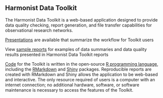 ## Harmonist Data Toolkit

The Harmonist Data Toolkit is a web-based application designed to provide data quality checking, report generation, and file transfer capabilities for observational research networks.

[Presentations](/presentations/overview.md) are available that summarize the workflow for Toolkit users  

View [sample reports](http://dataharmonist.org/pages/reports) for examples of data summaries and data quality results presented in Harmonist Data Toolkit reports

[Code](https://github.com/IeDEA/Harmonist) for the Toolkit is written in the open-source [R programming language](https://www.r-project.org/), including the [RMarkdown](https://rmarkdown.rstudio.com/) and [Shiny](https://shiny.rstudio.com/) packages. Reproducible reports are created with RMarkdown and Shiny allows the application to be web-based and interactive. The only resource required of users is a computer with an internet connection; no additional hardware, software, or software maintenance is necessary to access the features of the Toolkit.

